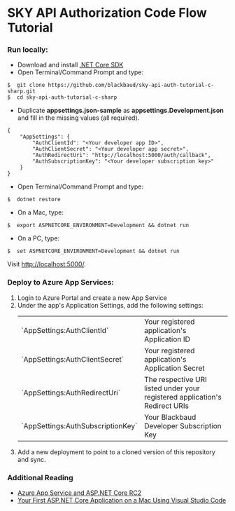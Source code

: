 # SKY API Authorization Code Flow Tutorial

### Run locally:

- Download and install [.NET Core SDK](https://www.microsoft.com/net/core)
- Open Terminal/Command Prompt and type:
```
$  git clone https://github.com/blackbaud/sky-api-auth-tutorial-c-sharp.git
$  cd sky-api-auth-tutorial-c-sharp
```
- Duplicate **appsettings.json-sample** as **appsettings.Development.json** and fill in the missing values (all required).
```
{
    "AppSettings": {
        "AuthClientId": "<Your developer app ID>",
        "AuthClientSecret": "<Your developer app secret>",
        "AuthRedirectUri": "http://localhost:5000/auth/callback",
        "AuthSubscriptionKey": "<Your developer subscription key>"
    }
}
```
- Open Terminal/Command Prompt and type:
```
$  dotnet restore
```
- On a Mac, type:
```
$  export ASPNETCORE_ENVIRONMENT=Development && dotnet run
```
- On a PC, type:
```
$  set ASPNETCORE_ENVIRONMENT=Development && dotnet run
```

Visit [http://localhost:5000/](http://localhost:5000/).

### Deploy to Azure App Services:
1. Login to Azure Portal and create a new App Service
1. Under the app's Application Settings, add the following settings:
    <table>
        <tr>
            <td>`AppSettings:AuthClientId`</td>
            <td>Your registered application's Application ID</td>
        </tr>
        <tr>
            <td>`AppSettings:AuthClientSecret`</td>
            <td>Your registered application's Application Secret</td>
        </tr>
        <tr>
            <td>`AppSettings:AuthRedirectUri`</td>
            <td>The respective URI listed under your registered application's Redirect URIs</td>
        </tr>
        <tr>
            <td>`AppSettings:AuthSubscriptionKey`</td>
            <td>Your Blackbaud Developer Subscription Key</td>
        </tr>
    </table>
1. Add a new deployment to point to a cloned version of this repository and sync.

### Additional Reading
- [Azure App Service and ASP.NET Core RC2](https://blogs.msdn.microsoft.com/appserviceteam/2016/05/24/azure-app-service-and-asp-net-core-rc2/)
- [Your First ASP.NET Core Application on a Mac Using Visual Studio Code](https://docs.asp.net/en/latest/tutorials/your-first-mac-aspnet.html#publishing-to-azure)